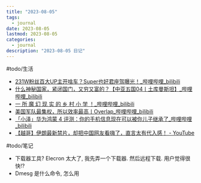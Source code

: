 ```yaml
---
title: "2023-08-05"
tags:
  - journal
date: 2023-08-05
lastmod: 2023-08-05
categories:
  - journal
description: "2023-08-05 日记"
---
```


#todo/生活

- [231W粉丝百大UP主开啥车？Super也好君座驾曝光！\_哔哩哔哩\_bilibili](https://www.bilibili.com/video/BV1x14y1B7ib/?spm_id_from=333.1007.tianma.1-2-2.click&vd_source=3f8a7a9cfa796e140d94e90eb3af4c90)
- [什么神秘国家，紧闭国门，又穷又富的？【中亚五国04丨土库曼斯坦】\_哔哩哔哩\_bilibili](https://www.bilibili.com/video/BV1hj41197wT/?spm_id_from=top_right_bar_window_dynamic.content.click&vd_source=3f8a7a9cfa796e140d94e90eb3af4c90)
- [一 所 魔 幻 现 实 的 乡 村 小 学 ！\_哔哩哔哩\_bilibili](https://www.bilibili.com/video/BV1x14y167eb/?spm_id_from=top_right_bar_window_dynamic.content.click&vd_source=3f8a7a9cfa796e140d94e90eb3af4c90)
- [美国军队最集权，所以效率最高丨Overlap\_哔哩哔哩\_bilibili](https://www.bilibili.com/video/BV12k4y1u7sh/?spm_id_from=top_right_bar_window_dynamic.content.click&vd_source=3f8a7a9cfa796e140d94e90eb3af4c90)
- [「小泽」华为鸿蒙 4 评测：你的手机信息现在可以被你儿子继承了\_哔哩哔哩\_bilibili](https://www.bilibili.com/video/BV1Ch4y1r79v/?spm_id_from=top_right_bar_window_dynamic.content.click&vd_source=3f8a7a9cfa796e140d94e90eb3af4c90)
- [【越哥】伊朗最新禁片，却把中国网友看嗨了，直言太有代入感！ - YouTube](https://www.youtube.com/watch?v=EE3i8NldKVw)

#todo/笔记

- 下载器工具? Elecron 太大了, 我先弄一个下载器. 然后远程下载. 用户觉得很快!?
- Dmesg 是什么命令, 怎么用
